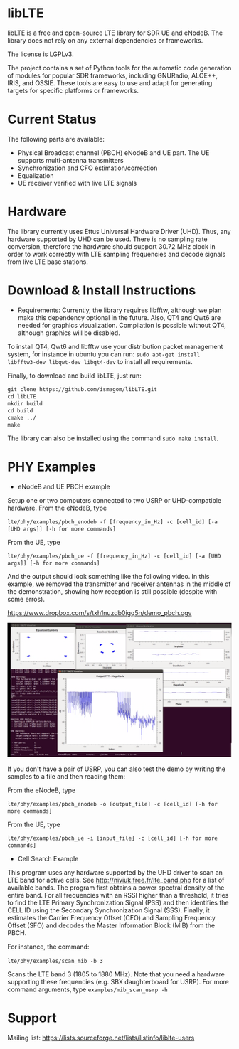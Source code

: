 libLTE
========

libLTE is a free and open-source LTE library for SDR UE and eNodeB. The library does not rely on any external dependencies or frameworks. 

The license is LGPLv3.

The project contains a set of Python tools for the automatic code generation of modules for popular SDR frameworks, including GNURadio, ALOE++, IRIS, and OSSIE. These tools are easy to use and adapt for generating targets for specific platforms or frameworks. 

Current Status
===============

The following parts are available:
 * Physical Broadcast channel (PBCH) eNodeB and UE part. The UE supports multi-antenna transmitters
 * Synchronization and CFO estimation/correction
 * Equalization
 * UE receiver verified with live LTE signals

Hardware
========

The library currently uses Ettus Universal Hardware Driver (UHD). Thus, any hardware supported by UHD can be used. There is no sampling rate conversion, therefore the hardware should support 30.72 MHz clock in order to work correctly with LTE sampling frequencies and decode signals from live LTE base stations. 


Download & Install Instructions
=================================

* Requirements: Currently, the library requires libfftw, although we plan make this dependency optional in the future. Also, QT4 and Qwt6 are needed for graphics visualization. Compilation is possible without QT4, although graphics will be disabled.

To install QT4, Qwt6 and libfftw use your distribution packet management system, for instance in ubuntu you can run: `sudo apt-get install libfftw3-dev libqwt-dev libqt4-dev` to install all requirements. 


Finally, to download and build libLTE, just run: 
```
git clone https://github.com/ismagom/libLTE.git
cd libLTE
mkdir build
cd build
cmake ../
make 
```

The library can also be installed using the command ```sudo make install```. 

PHY Examples
==========

* eNodeB and UE PBCH example

Setup one or two computers connected to two USRP or UHD-compatible hardware. From the eNodeB, type

```
lte/phy/examples/pbch_enodeb -f [frequency_in_Hz] -c [cell_id] [-a [UHD args]] [-h for more commands]
```

From the UE, type 
```
lte/phy/examples/pbch_ue -f [frequency_in_Hz] -c [cell_id] [-a [UHD args]] [-h for more commands]
```

And the output should look something like the following video. In this example, we removed the transmitter and receiver antennas in the middle of the demonstration, showing how reception is still possible (despite with some erros). 

https://www.dropbox.com/s/txh1nuzdb0igq5n/demo_pbch.ogv

![Screenshopt of the PBCH example output](pbch_capture.png "Screenshopt of the PBCH example output")


If you don't have a pair of USRP, you can also test the demo by writing the samples to a file and then reading them: 

From the eNodeB, type

```
lte/phy/examples/pbch_enodeb -o [output_file] -c [cell_id] [-h for more commands]
```

From the UE, type 
```
lte/phy/examples/pbch_ue -i [input_file] -c [cell_id] [-h for more commands]
```


* Cell Search Example

This program uses any hardware supported by the UHD driver to scan an LTE band for active cells. See http://niviuk.free.fr/lte_band.php for a list of available bands. The program first obtains a power spectral density of the entire band. For all frequencies with an RSSI higher than a threshold, it tries to find the LTE Primary Synchronization Signal (PSS) and then identifies the CELL ID using the Secondary Synchronization Signal (SSS). Finally, it estimates the Carrier Frequency Offset (CFO) and Sampling Frequency Offset (SFO) and decodes the Master Information Block (MIB) from the PBCH. 

For instance, the command:

``` lte/phy/examples/scan_mib -b 3 ```


Scans the LTE band 3 (1805 to 1880 MHz). Note that you need a hardware supporting these frequencies (e.g. SBX daughterboard for USRP). For more command arguments, type ``` examples/mib_scan_usrp -h ```



Support
========

Mailing list: https://lists.sourceforge.net/lists/listinfo/liblte-users
